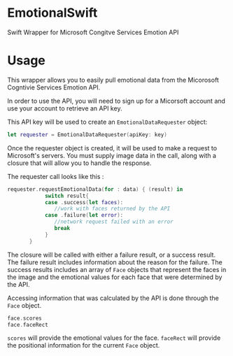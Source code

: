 # EmotionalSwift
Swift Wrapper for Microsoft Congitve Services Emotion API

# Usage
This wrapper allows you to easily pull emotional data from the Micorosoft Cogntivie Services Emotion API. 

In order to use the API, you will need to sign up for a Micorsoft account and use your account to retrieve an API key. 

This API key will be used to create an `EmotionalDataRequester` object:

```swift
let requester = EmotionalDataRequester(apiKey: key)
```

Once the requester object is created, it will be used to make a request to Microsoft's servers. You must supply image data in 
the call, along with a closure that will allow you to handle the response. 

The requester call looks like this : 

```swift
requester.requestEmotionalData(for : data) { (result) in
            switch result{
            case .success(let faces):
               //work with faces returned by the API 
            case .failure(let error):
               //network request failed with an error
               break
            }
       }
```
        


The closure will be called with either a failure result, or a success result. The failure result includes information about 
the reason for the failure. The success results includes an array of `Face` objects that represent the faces in the image 
and the emotional values for each face that were determined by the API. 

Accessing information that was calculated by the API is done through the `Face` object. 

```swift
face.scores
face.faceRect
```

`scores` will provide the emotional values for the face. `faceRect` will provide the positional information for the current `Face` object. 


